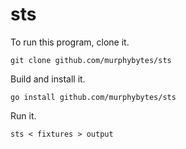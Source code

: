 # sts

To run this program, clone it.  
```
git clone github.com/murphybytes/sts
```
Build and install it.
```
go install github.com/murphybytes/sts
```
Run it.
```
sts < fixtures > output
```
